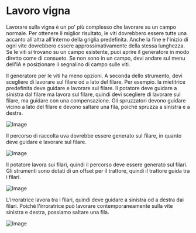 # Lavoro vigna


Lavorare sulla vigna è un po' più complesso che lavorare su un campo normale.
Per ottenere il miglior risultato, le viti dovrebbero essere tutte una accanto all'altra all'interno della griglia predefinita.
Anche la fine e l'inizio di ogni vite dovrebbero essere approssimativamente della stessa lunghezza.
Se le viti si trovano su un campo esistente, puoi aprire il generatore in modo diretto come di consueto.
Se non sono in un campo, devi andare sul menu dell'IA e posizionare il segnalino di campo sulle viti.



Il generatore per le viti ha meno opzioni.
A seconda dello strumento, devi scegliere di lavorare sul filare od a lato del filare.
Per esempio. la mietitrice predefinita deve guidare e lavorare sul filare.
      Il potatore deve guidare a sinistra dal filare ma lavora sul filare, quindi devi scegliere di lavorare sul filare, ma guidare con una compensazione.
      Gli spruzzatori devono guidare vicino a lato del filare e devono saltare una fila, poiché spruzza a sinistra e a destra.


![Image](/home/runner/work/CourseplayHelp/CourseplayHelp/vineworkgen_0_0_765_510.png)


Il percorso di raccolta uva dovrebbe essere generato sul filare, in quanto deve guidare e lavorare sul filare.
  

![Image](/home/runner/work/CourseplayHelp/CourseplayHelp/vineworkharvest_0_0_765_510.png)


Il potatore lavora sui filari, quindi il percorso deve essere generato sul filari.
Gli strumenti sono dotati di un offset per il trattore, quindi il trattore guida tra i filari.


![Image](/home/runner/work/CourseplayHelp/CourseplayHelp/vineworkpruner_0_0_765_510.png)


L'irroratrice lavora tra i filari, quindi deve guidare a sinistra od a destra dai filari.
Poiché l'irroratrice può lavorare contemporaneamente sulla vite sinistra e destra, possiamo saltare una fila.


![Image](/home/runner/work/CourseplayHelp/CourseplayHelp/vineworkspray_0_0_765_510.png)

